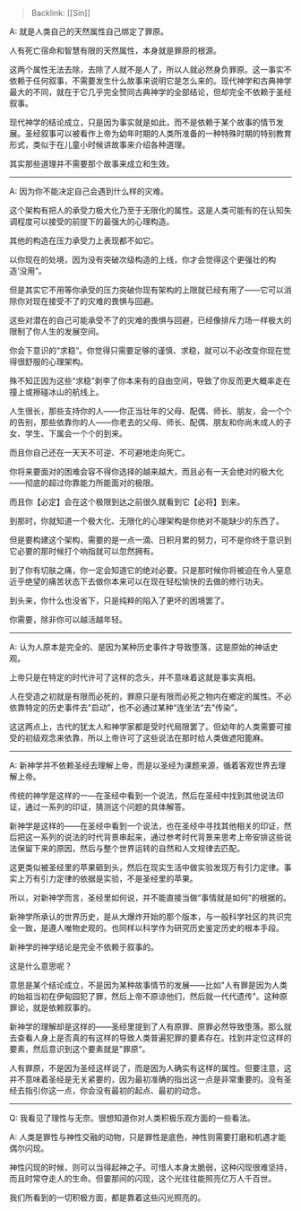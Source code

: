 > Backlink: [[Sin]]

A: 就是人类自己的天然属性自己绑定了罪原。

人有死亡宿命和智慧有限的天然属性，本身就是罪原的根源。

这两个属性无法去除，去除了人就不是人了，所以人就必然身负罪原。这一事实不依赖于任何叙事，不需要发生什么故事来说明它是怎么来的。现代神学和古典神学最大的不同，就在于它几乎完全赞同古典神学的全部结论，但却完全不依赖于圣经叙事。

现代神学的结论成立，只是因为事实就是如此，而不是依赖于某个故事的情节发展。圣经叙事可以被看作上帝为幼年时期的人类所准备的一种特殊时期的特别教育形式，类似于在儿童小时候讲故事来介绍各种道理。

其实那些道理并不需要那个故事来成立和生效。

---

A: 因为你不能决定自己会遇到什么样的灾难。

这个架构有把人的承受力极大化乃至于无限化的属性。这是人类可能有的在认知失调程度可以接受的前提下的最强大的心理构造。

其他的构造在压力承受力上表现都不如它。

以你现在的处境，因为没有突破次级构造的上线，你才会觉得这个更强壮的构造‘没用”。

但是其实它不用等你承受的压力突破你现有架构的上限就已经有用了——它可以消除你对现在接受不了的灾难的畏惧与回避。

这些对潜在的自己可能承受不了的灾难的畏惧与回避，已经像排斥力场一样极大的限制了你人生的发展空间。

你会下意识的“求稳”。你觉得只需要足够的谨慎、求稳，就可以不必改变你现在觉得很舒服的心理架构。

殊不知正因为这些“求稳”剥李了你本来有的自由空间，导致了你反而更大概率走在撞上或擦碰冰山的航线上。

人生很长，那些支持你的人——你正当壮年的父母、配偶、师长、朋友，会一个个的告别，那些依靠你的人——你老去的父母、师长、配偶、朋友和你尚末成人的子女、学生、下属会一个个的到来。

而且你自己还在一天天不可逆、不可避地走向死亡。

你将来要面对的困难会容不得你选择的越来越大，而且必有一天会绝对的极大化——彻底的超过你靠能力所能面对的极限。

而且你【必定】会在这个极限到达之前很久就看到它【必将】到来。

到那时，你就知道一个极大化、无限化的心理架构是你绝对不能缺少的东西了。

但是要构建这个架构，需要的是一点一滴、日积月累的努力，可不是你终于意识到它必要的那时候打个响指就可以忽然拥有。

到了你有切肤之痛，你一定会知道它的绝对必要。只是那时候你将被迫在令人窒息近乎绝望的痛苦状态下去做你本来可以在现在轻松愉快的去做的修行功夫。

到头来，你什么也没省下，只是纯粹的陷入了更坏的困境罢了。

你需要，除非你可以越活越年轻。

---

A: 认为人原本是完全的、是因为某种历史事件才导致堕落，这是原始的神话史观。

上帝只是在特定的时代许可了这样的念头，并不意味着这就是事实真相。

人在受造之初就是有限而必死的，罪原只是有限而必死之物内在鄉定的属性。不必依靠特定的历史事件去"启动”，也不必通过某种“连坐法“去"传染”。

这这两点上，古代的犹太人和神学家都是受时代局限罢了。但幼年的人类需要可接受的初级观念来依靠，所以上帝许可了这些说法在那时给人类做遮阳篦麻。

---

A: 新神学并不依赖圣经去理解上帝，而是以圣经为课题来源，循着客观世界去理解上帝。

传统的神学是这样的一—在圣经中看到一个说法，然后在圣经中找到其他说法印证，通过一系列的印证，猜测这个问题的具体解答。

新神学是这样的——在圣经中看到一个说法，也在圣经中寻找其他相关的印证，然后把这一系列的说法的时代背景串起来，通过参考时代背景来思考上帝安排这些说法保留下来的原因，然后与整个世界运转的自然和人文规律去匹配。

这更类似被圣经里的苹果砸到头，然后在现实生活中做实验发现万有引力定律。事实上万有引力定律的依据是实验，不是圣经里的苹果。

所以，对新神学而言，圣经里如何说，并不能直接当做“事情就是如何"的根据的。

新神学所承认的世界历史，是从大爆炸开始的那个版本，与一般科学社区的共识完全一致，是遵人唯物史观的。也同样以科学作为研究历史鉴定历史的根本手段。

新神学的神学结论是完全不依赖于叙事的。

这是什么意思呢？

意思是某个结论成立，不是因为某种故事情节的发展——比如"人有罪是因为人类的始祖当初在伊甸园犯了罪，然后上帝不原谅他们，然后就一代代遗传"。这种原罪论，就是依赖叙事的。

新神学的理解却是这样的——圣经里提到了人有原罪、原罪必然导致堕落。那么就去查看人身上是否真的有这样的导致人类普遍犯罪的要素存在。找到并定位这样的要素，然后意识到这个要素就是"罪原“。

人有罪原，不是因为圣经这样说了，而是因为人确实有这样的属性。但要注意，这并不意味着圣经是无关紧要的，因为最初准确的指出这一点是非常重要的。没有圣经去指引你这一点，你会没有最初的起点、最初的动念。

---

Q: 我看见了理性与无奈。很想知道你对人类积极乐观方面的一些看法。

A: 人类是罪性与神性交融的动物，只是罪性是底色，神性则需要打磨和机遇才能偶尔闪现。

神性闪现的时候，则可以当得起神之子。可惜人本身太脆弱，这种闪现很难坚持，而且时常夺走人的生命。但霎那间的闪现，这个光往往能照亮亿万人千百世。

我们所看到的一切积极方面，都是靠着这些闪光照亮的。
